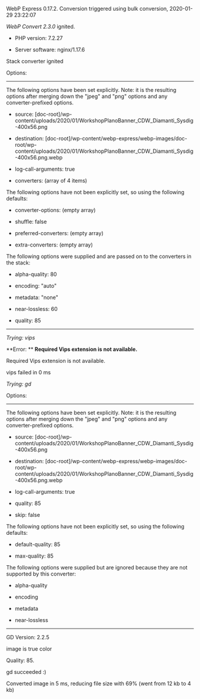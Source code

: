 WebP Express 0.17.2. Conversion triggered using bulk conversion, 2020-01-29 23:22:07

*WebP Convert 2.3.0*  ignited.
- PHP version: 7.2.27
- Server software: nginx/1.17.6

Stack converter ignited

Options:
------------
The following options have been set explicitly. Note: it is the resulting options after merging down the "jpeg" and "png" options and any converter-prefixed options.
- source: [doc-root]/wp-content/uploads/2020/01/WorkshopPlanoBanner_CDW_Diamanti_Sysdig-400x56.png
- destination: [doc-root]/wp-content/webp-express/webp-images/doc-root/wp-content/uploads/2020/01/WorkshopPlanoBanner_CDW_Diamanti_Sysdig-400x56.png.webp
- log-call-arguments: true
- converters: (array of 4 items)

The following options have not been explicitly set, so using the following defaults:
- converter-options: (empty array)
- shuffle: false
- preferred-converters: (empty array)
- extra-converters: (empty array)

The following options were supplied and are passed on to the converters in the stack:
- alpha-quality: 80
- encoding: "auto"
- metadata: "none"
- near-lossless: 60
- quality: 85
------------


*Trying: vips* 

**Error: ** **Required Vips extension is not available.** 
Required Vips extension is not available.
vips failed in 0 ms

*Trying: gd* 

Options:
------------
The following options have been set explicitly. Note: it is the resulting options after merging down the "jpeg" and "png" options and any converter-prefixed options.
- source: [doc-root]/wp-content/uploads/2020/01/WorkshopPlanoBanner_CDW_Diamanti_Sysdig-400x56.png
- destination: [doc-root]/wp-content/webp-express/webp-images/doc-root/wp-content/uploads/2020/01/WorkshopPlanoBanner_CDW_Diamanti_Sysdig-400x56.png.webp
- log-call-arguments: true
- quality: 85
- skip: false

The following options have not been explicitly set, so using the following defaults:
- default-quality: 85
- max-quality: 85

The following options were supplied but are ignored because they are not supported by this converter:
- alpha-quality
- encoding
- metadata
- near-lossless
------------

GD Version: 2.2.5
image is true color
Quality: 85. 
gd succeeded :)

Converted image in 5 ms, reducing file size with 69% (went from 12 kb to 4 kb)
